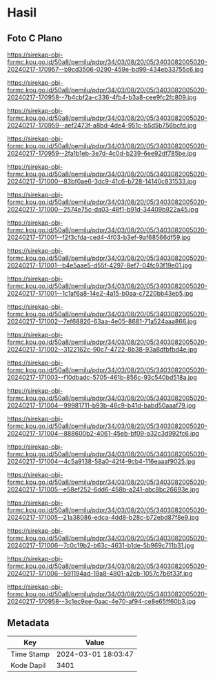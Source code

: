 # Hasil

## Foto C Plano

https://sirekap-obj-formc.kpu.go.id/50a8/pemilu/pdpr/34/03/08/20/05/3403082005020-20240217-170957--b9cd3506-0290-459e-bd99-434eb33755c6.jpg

https://sirekap-obj-formc.kpu.go.id/50a8/pemilu/pdpr/34/03/08/20/05/3403082005020-20240217-170958--7b4cbf2a-c336-4fb4-b3a8-cee9fc2fc809.jpg

https://sirekap-obj-formc.kpu.go.id/50a8/pemilu/pdpr/34/03/08/20/05/3403082005020-20240217-170959--aef2473f-a8bd-4de4-951c-b5d5b756bcfd.jpg

https://sirekap-obj-formc.kpu.go.id/50a8/pemilu/pdpr/34/03/08/20/05/3403082005020-20240217-170959--2fa1b1eb-3e7d-4c0d-b239-6ee92df785be.jpg

https://sirekap-obj-formc.kpu.go.id/50a8/pemilu/pdpr/34/03/08/20/05/3403082005020-20240217-171000--83bf0ae6-3dc9-41c6-b728-14140c831533.jpg

https://sirekap-obj-formc.kpu.go.id/50a8/pemilu/pdpr/34/03/08/20/05/3403082005020-20240217-171000--2574e75c-da03-48f1-b91d-34409b922a45.jpg

https://sirekap-obj-formc.kpu.go.id/50a8/pemilu/pdpr/34/03/08/20/05/3403082005020-20240217-171001--f2f3cfda-ced4-4f03-b3ef-9af68566df59.jpg

https://sirekap-obj-formc.kpu.go.id/50a8/pemilu/pdpr/34/03/08/20/05/3403082005020-20240217-171001--b4e5aae5-d55f-4297-8ef7-04fc93f19e01.jpg

https://sirekap-obj-formc.kpu.go.id/50a8/pemilu/pdpr/34/03/08/20/05/3403082005020-20240217-171001--1c1af6a8-14e2-4a15-b0aa-c7220bb43eb5.jpg

https://sirekap-obj-formc.kpu.go.id/50a8/pemilu/pdpr/34/03/08/20/05/3403082005020-20240217-171002--7ef68826-63aa-4e05-8681-71a524aaa866.jpg

https://sirekap-obj-formc.kpu.go.id/50a8/pemilu/pdpr/34/03/08/20/05/3403082005020-20240217-171002--3122162c-90c7-4722-8b38-93a8dfbfbd4e.jpg

https://sirekap-obj-formc.kpu.go.id/50a8/pemilu/pdpr/34/03/08/20/05/3403082005020-20240217-171003--f10dbadc-5705-461b-856c-93c540bd518a.jpg

https://sirekap-obj-formc.kpu.go.id/50a8/pemilu/pdpr/34/03/08/20/05/3403082005020-20240217-171004--99981711-b93b-46c9-b41d-babd50aaaf79.jpg

https://sirekap-obj-formc.kpu.go.id/50a8/pemilu/pdpr/34/03/08/20/05/3403082005020-20240217-171004--888600b2-4061-45eb-bf09-a32c3d992fc6.jpg

https://sirekap-obj-formc.kpu.go.id/50a8/pemilu/pdpr/34/03/08/20/05/3403082005020-20240217-171004--4c5a9138-58a0-42f4-9cb4-116eaaaf9025.jpg

https://sirekap-obj-formc.kpu.go.id/50a8/pemilu/pdpr/34/03/08/20/05/3403082005020-20240217-171005--e58ef252-6dd6-458b-a241-abc8bc26693e.jpg

https://sirekap-obj-formc.kpu.go.id/50a8/pemilu/pdpr/34/03/08/20/05/3403082005020-20240217-171005--21a38086-edca-4dd8-b28c-b72ebd87f8e9.jpg

https://sirekap-obj-formc.kpu.go.id/50a8/pemilu/pdpr/34/03/08/20/05/3403082005020-20240217-171006--7c0c19b2-b63c-4631-b1de-5b969c711b31.jpg

https://sirekap-obj-formc.kpu.go.id/50a8/pemilu/pdpr/34/03/08/20/05/3403082005020-20240217-171006--591194ad-19a8-4801-a2cb-1057c7b6f33f.jpg

https://sirekap-obj-formc.kpu.go.id/50a8/pemilu/pdpr/34/03/08/20/05/3403082005020-20240217-170958--3c1ec9ee-0aac-4e70-af94-ce8e65ff60b3.jpg


## Metadata

| Key        | Value               |
| ---------- | ------------------- |
| Time Stamp | 2024-03-01 18:03:47 |
| Kode Dapil | 3401                |



